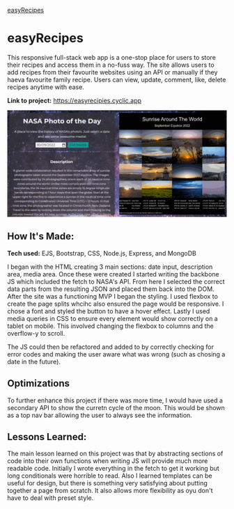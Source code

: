 [easyRecipes](https://easyrecipies.cyclic.app)

# easyRecipes
This responsive full-stack web app is a one-stop place for users to store their recipes and access them in a no-fuss way. The site allows users to add recipes from their favourite websites using an API or manually if they haeva favourite family recipe. Users can view, update, comment, like, delete recipes anytime with ease.

**Link to project:** https://easyrecipies.cyclic.app

![gif of the website](https://github.com/Harry-Ashenden/Nasa-Photo-of-the-Day/blob/main/assets/gif/NASA%20API.gif)

## How It's Made:

**Tech used:** EJS, Bootstrap, CSS, Node.js, Express, and MongoDB

I began with the HTML creating 3 main sections: date input, description area, media area. Once these were created I started writing the backbone JS which included the fetch to NASA's API. From here I selected the correct data parts from the resulting JSON and placed them back into the DOM. After the site was a functioning MVP I began the styling. I used flexbox to create the page splits whcihc also ensured the page would be responsive. I chose a font and styled the button to have a hover effect. Lastly I used media queries in CSS to ensure every element would show correctly on a tablet on mobile. This involved changing the flexbox to columns and the overflow-y to scroll. 

The JS could then be refactored and added to by correctly checking for error codes and making the user aware what was wrong (such as chosing a date in the future).

## Optimizations

To further enhance this project if there was more time, I would have used a secondary API to show the curretn cycle of the moon. This would be shown as a top nav bar allowing the user to always see the information.  

## Lessons Learned:

The main lesson learned on this project was that by abstracting sections of code into their own functions when writing JS will provide much more readable code. Initially I wrote everything in the fetch to get it working but long conditionals were horrible to read. Also I learned templates can be useful for design, but there is something very satisfying about putting together a page from scratch. It also allows more flexibility as oyu don't have to deal with preset style.

